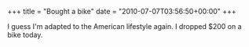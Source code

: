 +++
title = "Bought a bike"
date = "2010-07-07T03:56:50+00:00"
+++

I guess I'm adapted to the American lifestyle again.  I dropped $200 on a bike today.
			